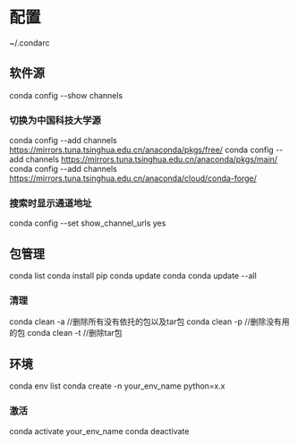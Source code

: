 # 配置
~/.condarc


## 软件源
conda config --show channels
### 切换为中国科技大学源
conda config --add channels https://mirrors.tuna.tsinghua.edu.cn/anaconda/pkgs/free/
conda config --add channels https://mirrors.tuna.tsinghua.edu.cn/anaconda/pkgs/main/
conda config --add channels https://mirrors.tuna.tsinghua.edu.cn/anaconda/cloud/conda-forge/
### 搜索时显示通道地址
conda config --set show_channel_urls yes


## 包管理
conda list
conda install pip
conda update conda
conda update --all
### 清理
conda clean -a      //删除所有没有依托的包以及tar包
conda clean -p      //删除没有用的包
conda clean -t      //删除tar包


## 环境
conda env list
conda create -n your_env_name python=x.x
### 激活
conda activate your_env_name
conda deactivate


